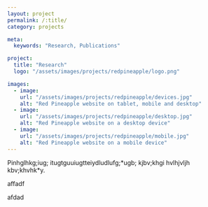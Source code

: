 ```yaml
---
layout: project
permalink: /:title/
category: projects

meta:
  keywords: "Research, Publications"

project:
  title: "Research"
  logo: "/assets/images/projects/redpineapple/logo.png"

images:
  - image:
    url: "/assets/images/projects/redpineapple/devices.jpg"
    alt: "Red Pineapple website on tablet, mobile and desktop"
  - image:
    url: "/assets/images/projects/redpineapple/desktop.jpg"
    alt: "Red Pineapple website on a desktop device"
  - image:
    url: "/assets/images/projects/redpineapple/mobile.jpg"
    alt: "Red Pineapple website on a mobile device"
---
```


<p> Pinhglhkg;iug;
itugtguuiugtteiydludlufg;*ugb;
kjbv;khgi
hvlhjvljh
kbv;khvhk*y.</p>

<p>

affadf

afdad

</p>
